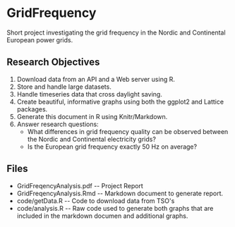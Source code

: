 # GridFrequency
Short project investigating the grid frequency in the Nordic and Continental European power grids.

## Research Objectives
1. Download data from an API and a Web server using R.
2. Store and handle large datasets.
3. Handle timeseries data that cross daylight saving.
4. Create beautiful, informative graphs using both the ggplot2 and Lattice packages.
5. Generate this document in R using Knitr/Markdown.
6. Answer research questions:
    + What differences in grid frequency quality can be observed between the Nordic and Continental electricity grids?
    + Is the European grid frequency exactly 50 Hz on average?

## Files
* GridFreqencyAnalysis.pdf -- Project Report
* GridFreqencyAnalysis.Rmd -- Markdown document to generate report.
* code/getData.R  -- Code to download data from TSO's
* code/analysis.R -- Raw code used to generate both graphs that are included in the markdown documen and additional graphs.
